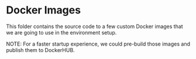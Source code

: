 # Docker Images

This folder contains the source code to a few custom Docker images that we are going to use in the environment setup.

NOTE: For a faster startup experience, we could pre-build those images and publish them to DockerHUB.